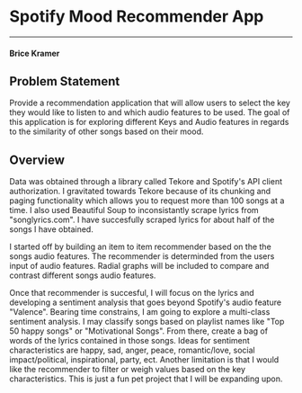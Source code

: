 # Spotify Mood Recommender App
-------------------------
#### Brice Kramer

## Problem Statement
Provide a recommendation application that will allow users to select the key they would like to listen to and which audio features to be used. The goal of this application is for exploring different Keys and Audio features in regards to the similarity of other songs based on their mood. 

## Overview
Data was obtained through a library called Tekore and Spotify's API client authorization. I gravitated towards Tekore because of its chunking and paging functionality which allows you to request more than 100 songs at a time. I also used Beautiful Soup to inconsistantly scrape lyrics from "songlyrics.com". I have succesfully scraped lyrics for about half of the songs I have obtained. 

I started off by building an item to item recommender based on the the songs audio features. The recommender is determinded from the users input of audio features. Radial graphs will be included to compare and contrast different songs audio features. 

Once that recommender is succesful, I will focus on the lyrics and developing a sentiment analysis that goes beyond Spotify's audio feature "Valence". Bearing time constrains, I am going to explore a multi-class sentiment analysis. I may classify songs based on playlist names like "Top 50 happy songs" or "Motivational Songs". From there, create a bag of words of the lyrics contained in those songs. Ideas for sentiment characteristics are happy, sad, anger, peace, romantic/love, social impact/political, inspirational, party, ect. Another limitation is that I would like the recommender to filter or weigh values based on the key characteristics. This is just a fun pet project that I will be expanding upon. 